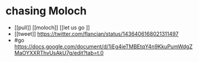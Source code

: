 # chasing Moloch

- [[pull]] [[moloch]]  [[let us go ]]
- [[tweet]] https://twitter.com/flancian/status/1436406168021311497
- #go https://docs.google.com/document/d/1iEg4ieTMBEtqY4n9KkuPumWdgZMaOYXXRThvUsAkU7g/edit?tab=t.0



